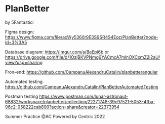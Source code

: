 # PlanBetter

by 5Fantastici

Figma design:
https://www.figma.com/file/axWy5360r9E3S9SR4S4Eoz/PlanBetter?node-id=3%3A5

Database diagram:
https://imgur.com/a/BaEpi6b
or
https://drive.google.com/file/d/1OzjBKVPNmg6YACmcA7mlnOXCxmZ2l2aU/view?usp=sharing

Fron-end:
https://github.com/CampanuAlexandruCatalin/planbetterangular

Automated testing
https://github.com/CampanuAlexandruCatalin/PlanBetterAutomatedTesting

Postman testing
https://www.postman.com/lunar-astronaut-68832/workspace/planbetter/collection/22271748-39c97521-5053-4fba-96c2-058222cab800?action=share&creator=22373954

Summer Practice @AC Powered by Centric
2022
